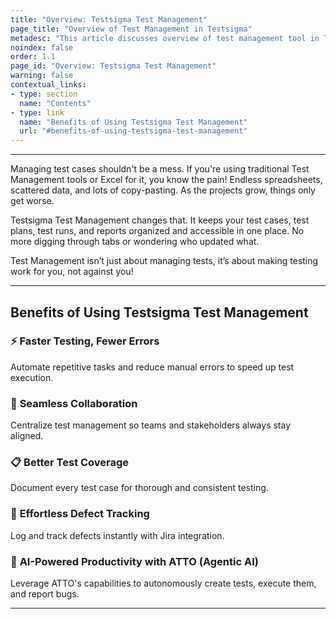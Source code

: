 ```yaml
---
title: "Overview: Testsigma Test Management"
page_title: "Overview of Test Management in Testsigma"
metadesc: "This article discusses overview of test management tool in Testsigma | Keep your test cases, test plans, test runs, and reports organized in one place"
noindex: false
order: 1.1
page_id: "Overview: Testsigma Test Management"
warning: false
contextual_links:
- type: section
  name: "Contents"
- type: link
  name: "Benefits of Using Testsigma Test Management"
  url: "#benefits-of-using-testsigma-test-management"
---
```


---

Managing test cases shouldn't be a mess. If you're using traditional Test Management tools or Excel for it, you know the pain! Endless spreadsheets, scattered data, and lots of copy-pasting. As the projects grow, things only get worse.

Testsigma Test Management changes that. It keeps your test cases, test plans, test runs, and reports organized and accessible in one place. No more digging through tabs or wondering who updated what. 

Test Management isn’t just about managing tests, it’s about making testing work for you, not against you!

---

## **Benefits of Using Testsigma Test Management**

### ⚡ **Faster Testing, Fewer Errors**

Automate repetitive tasks and reduce manual errors to speed up test execution.

### 🤝 **Seamless Collaboration**

Centralize test management so teams and stakeholders always stay aligned.

### 📋 **Better Test Coverage**

Document every test case for thorough and consistent testing.

### 🐞 **Effortless Defect Tracking**

Log and track defects instantly with Jira integration.

### 🤖 **AI-Powered Productivity with ATTO (Agentic AI)**

Leverage ATTO's capabilities to autonomously create tests, execute them, and report bugs.

---